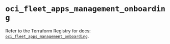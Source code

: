 # `oci_fleet_apps_management_onboarding`

Refer to the Terraform Registry for docs: [`oci_fleet_apps_management_onboarding`](https://registry.terraform.io/providers/oracle/oci/7.19.0/docs/resources/fleet_apps_management_onboarding).
